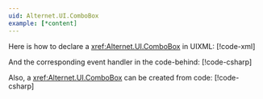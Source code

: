 ```yaml
---
uid: Alternet.UI.ComboBox
example: [*content]
---
```


Here is how to declare a <xref:Alternet.UI.ComboBox> in UIXML:
[!code-xml[](../../../Source/Samples/ApiDocDll/AllWindows/ComboBoxWindow.uixml#CreateUixmlDeclaration)]

And the corresponding event handler in the code-behind:
[!code-csharp[](../../../Source/Samples/ApiDocDll/AllWindows/ComboBoxWindow.uixml.cs#ComboBoxEventHandler)]

Also, a <xref:Alternet.UI.ComboBox> can be created from code:
[!code-csharp[](../../../Source/Samples/ApiDocDll/AllWindows/ComboBoxWindow.uixml.cs#ComboBoxCSharpCreation)]
